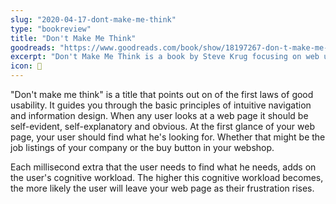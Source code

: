 ```yaml
---
slug: "2020-04-17-dont-make-me-think"
type: "bookreview"
title: "Don't Make Me Think"
goodreads: "https://www.goodreads.com/book/show/18197267-don-t-make-me-think-revisited"
excerpt: "Don't Make Me Think is a book by Steve Krug focusing on web usability. According to Steve, web design should take advantage of the fact that users will generally take the first available solution. Your website visitors don't want to think about where to click, everything should be clear at first glance."
icon: 🤔
---
```


"Don't make me think" is a title that points out on of the first laws of good usability.
It guides you through the basic principles of intuitive navigation and information design.
When any user looks at a web page it should be self-evident, self-explanatory and obvious.
At the first glance of your web page, your user should find what he's looking for.
Whether that might be the job listings of your company or the buy button in your webshop.

Each millisecond extra that the user needs to find what he needs, adds on the user's cognitive workload.
The higher this cognitive workload becomes, the more likely the user will leave your web page as their frustration rises.